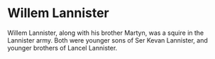 # Willem Lannister

Willem Lannister, along with his brother Martyn, was a squire in the Lannister army. Both were younger sons of Ser Kevan Lannister, and younger brothers of Lancel Lannister.
